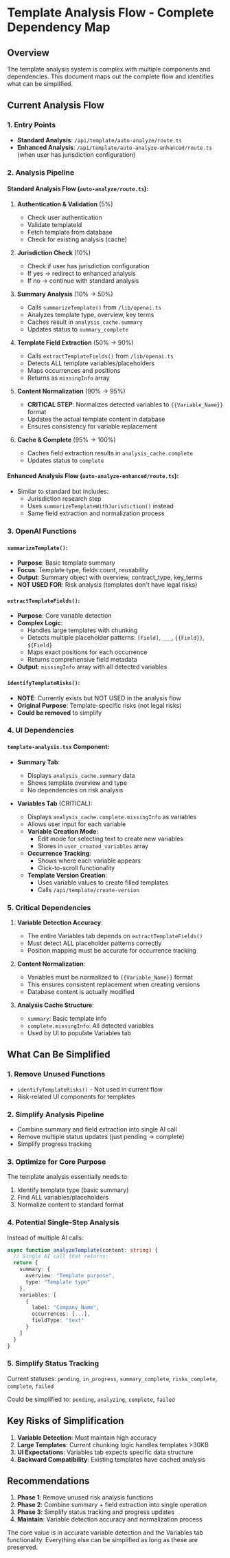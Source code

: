 # Template Analysis Flow - Complete Dependency Map

## Overview
The template analysis system is complex with multiple components and dependencies. This document maps out the complete flow and identifies what can be simplified.

## Current Analysis Flow

### 1. **Entry Points**
- **Standard Analysis**: `/api/template/auto-analyze/route.ts`
- **Enhanced Analysis**: `/api/template/auto-analyze-enhanced/route.ts` (when user has jurisdiction configuration)

### 2. **Analysis Pipeline**

#### Standard Analysis Flow (`auto-analyze/route.ts`):
1. **Authentication & Validation** (5%)
   - Check user authentication
   - Validate templateId
   - Fetch template from database
   - Check for existing analysis (cache)

2. **Jurisdiction Check** (10%)
   - Check if user has jurisdiction configuration
   - If yes → redirect to enhanced analysis
   - If no → continue with standard analysis

3. **Summary Analysis** (10% → 50%)
   - Calls `summarizeTemplate()` from `/lib/openai.ts`
   - Analyzes template type, overview, key terms
   - Caches result in `analysis_cache.summary`
   - Updates status to `summary_complete`

4. **Template Field Extraction** (50% → 90%)
   - Calls `extractTemplateFields()` from `/lib/openai.ts`
   - Detects ALL template variables/placeholders
   - Maps occurrences and positions
   - Returns as `missingInfo` array

5. **Content Normalization** (90% → 95%)
   - **CRITICAL STEP**: Normalizes detected variables to `{{Variable_Name}}` format
   - Updates the actual template content in database
   - Ensures consistency for variable replacement

6. **Cache & Complete** (95% → 100%)
   - Caches field extraction results in `analysis_cache.complete`
   - Updates status to `complete`

#### Enhanced Analysis Flow (`auto-analyze-enhanced/route.ts`):
- Similar to standard but includes:
  - Jurisdiction research step
  - Uses `summarizeTemplateWithJurisdiction()` instead
  - Same field extraction and normalization process

### 3. **OpenAI Functions**

#### `summarizeTemplate()`:
- **Purpose**: Basic template summary
- **Focus**: Template type, fields count, reusability
- **Output**: Summary object with overview, contract_type, key_terms
- **NOT USED FOR**: Risk analysis (templates don't have legal risks)

#### `extractTemplateFields()`:
- **Purpose**: Core variable detection
- **Complex Logic**:
  - Handles large templates with chunking
  - Detects multiple placeholder patterns: `[Field]`, `___`, `{{Field}}`, `${Field}`
  - Maps exact positions for each occurrence
  - Returns comprehensive field metadata
- **Output**: `missingInfo` array with all detected variables

#### `identifyTemplateRisks()`:
- **NOTE**: Currently exists but NOT USED in the analysis flow
- **Original Purpose**: Template-specific risks (not legal risks)
- **Could be removed** to simplify

### 4. **UI Dependencies**

#### `template-analysis.tsx` Component:
- **Summary Tab**: 
  - Displays `analysis_cache.summary` data
  - Shows template overview and type
  - No dependencies on risk analysis

- **Variables Tab** (CRITICAL):
  - Displays `analysis_cache.complete.missingInfo` as variables
  - Allows user input for each variable
  - **Variable Creation Mode**: 
    - Edit mode for selecting text to create new variables
    - Stores in `user_created_variables` array
  - **Occurrence Tracking**: 
    - Shows where each variable appears
    - Click-to-scroll functionality
  - **Template Version Creation**:
    - Uses variable values to create filled templates
    - Calls `/api/template/create-version`

### 5. **Critical Dependencies**

1. **Variable Detection Accuracy**:
   - The entire Variables tab depends on `extractTemplateFields()`
   - Must detect ALL placeholder patterns correctly
   - Position mapping must be accurate for occurrence tracking

2. **Content Normalization**:
   - Variables must be normalized to `{{Variable_Name}}` format
   - This ensures consistent replacement when creating versions
   - Database content is actually modified

3. **Analysis Cache Structure**:
   - `summary`: Basic template info
   - `complete.missingInfo`: All detected variables
   - Used by UI to populate Variables tab

## What Can Be Simplified

### 1. **Remove Unused Functions**
- `identifyTemplateRisks()` - Not used in current flow
- Risk-related UI components for templates

### 2. **Simplify Analysis Pipeline**
- Combine summary and field extraction into single AI call
- Remove multiple status updates (just pending → complete)
- Simplify progress tracking

### 3. **Optimize for Core Purpose**
The template analysis essentially needs to:
1. Identify template type (basic summary)
2. Find ALL variables/placeholders
3. Normalize content to standard format

### 4. **Potential Single-Step Analysis**
Instead of multiple AI calls:
```typescript
async function analyzeTemplate(content: string) {
  // Single AI call that returns:
  return {
    summary: {
      overview: "Template purpose",
      type: "Template type"
    },
    variables: [
      {
        label: "Company_Name",
        occurrences: [...],
        fieldType: "text"
      }
    ]
  }
}
```

### 5. **Simplify Status Tracking**
Current statuses: `pending`, `in_progress`, `summary_complete`, `risks_complete`, `complete`, `failed`

Could be simplified to: `pending`, `analyzing`, `complete`, `failed`

## Key Risks of Simplification

1. **Variable Detection**: Must maintain high accuracy
2. **Large Templates**: Current chunking logic handles templates >30KB
3. **UI Expectations**: Variables tab expects specific data structure
4. **Backward Compatibility**: Existing templates have cached analysis

## Recommendations

1. **Phase 1**: Remove unused risk analysis functions
2. **Phase 2**: Combine summary + field extraction into single operation
3. **Phase 3**: Simplify status tracking and progress updates
4. **Maintain**: Variable detection accuracy and normalization process

The core value is in accurate variable detection and the Variables tab functionality. Everything else can be simplified as long as these are preserved.